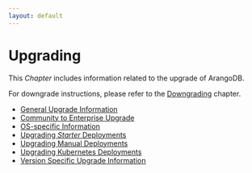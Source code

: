 ```yaml
---
layout: default
---
```

Upgrading
=========

This _Chapter_ includes information related to the upgrade of ArangoDB.

For downgrade instructions, please refer to the [Downgrading](../Downgrading/README.md)
chapter.

- [General Upgrade Information](GeneralInfo/README.md)
- [Community to Enterprise Upgrade](CommunityToEnterprise.md)
- [OS-specific Information](OSSpecificInfo/README.md)
- [Upgrading _Starter_ Deployments](Starter/README.md)  
- [Upgrading Manual Deployments](Manually/README.md)
- [Upgrading Kubernetes Deployments](Kubernetes/README.md)
- [Version Specific Upgrade Information](VersionSpecific/README.md)
